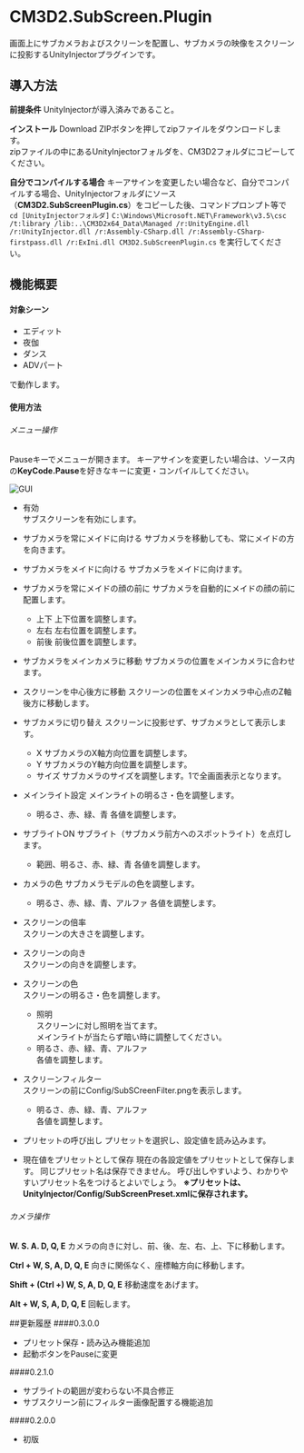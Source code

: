 ﻿# CM3D2.SubScreen.Plugin
画面上にサブカメラおよびスクリーンを配置し、サブカメラの映像をスクリーンに投影するUnityInjectorプラグインです。

## 導入方法
**前提条件**
UnityInjectorが導入済みであること。

**インストール**
Download ZIPボタンを押してzipファイルをダウンロードします。  
zipファイルの中にあるUnityInjectorフォルダを、CM3D2フォルダにコピーしてください。

**自分でコンパイルする場合**
キーアサインを変更したい場合など、自分でコンパイルする場合、UnityInjectorフォルダにソース（**CM3D2.SubScreenPlugin.cs**）をコピーした後、コマンドプロンプト等で
`cd [UnityInjectorフォルダ]`
`C:\Windows\Microsoft.NET\Framework\v3.5\csc /t:library /lib:..\CM3D2x64_Data\Managed /r:UnityEngine.dll /r:UnityInjector.dll /r:Assembly-CSharp.dll /r:Assembly-CSharp-firstpass.dll /r:ExIni.dll CM3D2.SubScreenPlugin.cs`
を実行してください。

## 機能概要
#### 対象シーン
* エディット
* 夜伽
* ダンス
* ADVパート

で動作します。

#### 使用方法
###### メニュー操作
Pauseキーでメニューが開きます。
キーアサインを変更したい場合は、ソース内の**KeyCode.Pause**を好きなキーに変更・コンパイルしてください。

![GUI](http://i.imgur.com/ZLytYBB.png  "GUI")

* 有効  
    サブスクリーンを有効にします。

* サブカメラを常にメイドに向ける
    サブカメラを移動しても、常にメイドの方を向きます。

* サブカメラをメイドに向ける
    サブカメラをメイドに向けます。

* サブカメラを常にメイドの顔の前に
    サブカメラを自動的にメイドの顔の前に配置します。
    - 上下
        上下位置を調整します。
    - 左右
        左右位置を調整します。
    - 前後
        前後位置を調整します。

* サブカメラをメインカメラに移動
    サブカメラの位置をメインカメラに合わせます。

* スクリーンを中心後方に移動
    スクリーンの位置をメインカメラ中心点のZ軸後方に移動します。

* サブカメラに切り替え
    スクリーンに投影せず、サブカメラとして表示します。
    - X
        サブカメラのX軸方向位置を調整します。
    - Y
        サブカメラのY軸方向位置を調整します。
    - サイズ
        サブカメラのサイズを調整します。1で全画面表示となります。

* メインライト設定
メインライトの明るさ・色を調整します。
    - 明るさ、赤、緑、青
        各値を調整します。

* サブライトON
    サブライト（サブカメラ前方へのスポットライト）を点灯します。
    - 範囲、明るさ、赤、緑、青
        各値を調整します。

* カメラの色
    サブカメラモデルの色を調整します。
    - 明るさ、赤、緑、青、アルファ
    各値を調整します。

* スクリーンの倍率  
    スクリーンの大きさを調整します。

* スクリーンの向き  
    スクリーンの向きを調整します。

* スクリーンの色  
    スクリーンの明るさ・色を調整します。
    - 照明  
    スクリーンに対し照明を当てます。  
    メインライトが当たらず暗い時に調整してください。
    - 明るさ、赤、緑、青、アルファ  
    各値を調整します。

* スクリーンフィルター  
    スクリーンの前にConfig/SubSCreenFilter.pngを表示します。  
    - 明るさ、赤、緑、青、アルファ  
    各値を調整します。

* プリセットの呼び出し
	プリセットを選択し、設定値を読み込みます。
	
* 現在値をプリセットとして保存
	現在の各設定値をプリセットとして保存します。
	同じプリセット名は保存できません。
	呼び出しやすいよう、わかりやすいプリセット名をつけるとよいでしょう。
	**※プリセットは、UnityInjector/Config/SubScreenPreset.xmlに保存されます。**

###### カメラ操作
**W. S. A. D, Q, E** カメラの向きに対し、前、後、左、右、上、下に移動します。

**Ctrl + W, S, A, D, Q, E** 向きに関係なく、座標軸方向に移動します。

**Shift + (Ctrl +) W, S, A, D, Q, E** 移動速度をあげます。

**Alt + W, S, A, D, Q, E** 回転します。


##更新履歴
####0.3.0.0
* プリセット保存・読み込み機能追加
* 起動ボタンをPauseに変更

####0.2.1.0
* サブライトの範囲が変わらない不具合修正
* サブスクリーン前にフィルター画像配置する機能追加

####0.2.0.0
* 初版
